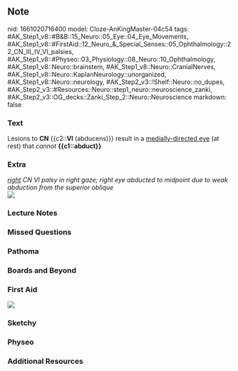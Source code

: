 ## Note
nid: 1661020716400
model: Cloze-AnKingMaster-04c54
tags: #AK_Step1_v8::#B&B::15_Neuro::05_Eye::04_Eye_Movements, #AK_Step1_v8::#FirstAid::12_Neuro_&_Special_Senses::05_Ophthalmology::22_CN_III_IV_VI_palsies, #AK_Step1_v8::#Physeo::03_Physiology::08_Neuro::10_Ophthalmology, #AK_Step1_v8::Neuro::brainstem, #AK_Step1_v8::Neuro::CranialNerves, #AK_Step1_v8::Neuro::KaplanNeurology::unorganized, #AK_Step1_v8::Neuro::neurology, #AK_Step2_v3::!Shelf::Neuro::no_dupes, #AK_Step2_v3::#Resources::Neuro::step1_neuro::neuroscience_zanki, #AK_Step2_v3::OG_decks::Zanki_Step_2::Neuro::Neuroscience
markdown: false

### Text
<div>
  Lesions to <b>CN</b> {{c2::<b>VI</b> (abducens)}} result in a
  <u>medially-directed eye</u> (at rest) that <i>cannot</i>
  <b>{{c1::abduct}}</b>
</div>

### Extra
<div>
  <i><u>right</u> CN VI palsy in right gaze; right eye abducted to
  midpoint due to weak abduction from the superior oblique</i>
</div>
<div><img src="paste-79959406149767.jpg" class="resizer"></div>

### Lecture Notes


### Missed Questions


### Pathoma


### Boards and Beyond


### First Aid
<img src="tmp88uCr3.png">

### Sketchy


### Physeo


### Additional Resources

